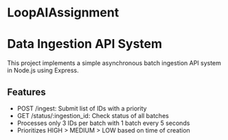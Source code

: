 # LoopAIAssignment
# Data Ingestion API System

This project implements a simple asynchronous batch ingestion API system in Node.js using Express.

## Features

- POST /ingest: Submit list of IDs with a priority
- GET /status/:ingestion_id: Check status of all batches
- Processes only 3 IDs per batch with 1 batch every 5 seconds
- Prioritizes HIGH > MEDIUM > LOW based on time of creation
